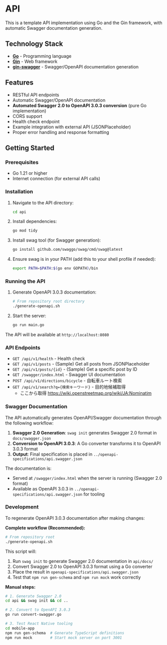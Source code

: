# API

This is a template API implementation using Go and the Gin framework, with automatic Swagger documentation generation.

## Technology Stack

- **[Go](https://go.dev/)** - Programming language
- **[Gin](https://gin-gonic.com/)** - Web framework
- **[gin-swagger](https://github.com/swaggo/gin-swagger)** - Swagger/OpenAPI documentation generation

## Features

- RESTful API endpoints
- Automatic Swagger/OpenAPI documentation
- **Automated Swagger 2.0 to OpenAPI 3.0.3 conversion** (pure Go implementation)
- CORS support
- Health check endpoint
- Example integration with external API (JSONPlaceholder)
- Proper error handling and response formatting

## Getting Started

### Prerequisites

- Go 1.21 or higher
- Internet connection (for external API calls)

### Installation

1. Navigate to the API directory:
   ```bash
   cd api
   ```

2. Install dependencies:
   ```bash
   go mod tidy
   ```

3. Install swag tool (for Swagger generation):
   ```bash
   go install github.com/swaggo/swag/cmd/swag@latest
   ```

4. Ensure swag is in your PATH (add this to your shell profile if needed):
   ```bash
   export PATH=$PATH:$(go env GOPATH)/bin
   ```

### Running the API

1. Generate OpenAPI 3.0.3 documentation:
   ```bash
   # From repository root directory
   ./generate-openapi.sh
   ```

2. Start the server:
   ```bash
   go run main.go
   ```

The API will be available at `http://localhost:8080`

### API Endpoints

- `GET /api/v1/health` - Health check
- `GET /api/v1/posts` - (Sample) Get all posts from JSONPlaceholder
- `GET /api/v1/posts/{id}` - (Sample) Get a specific post by ID
- `GET /swagger/index.html` - Swagger UI documentation
- `POST /api/v1/directions/bicycle` - 自転車ルート検索
- `GET /api/v1/search?q={検索キーワード}` - 目的地候補取得
  - ここから取得 https://wiki.openstreetmap.org/wiki/JA:Nominatim

### Swagger Documentation

The API automatically generates OpenAPI/Swagger documentation through the following workflow:

1. **Swagger 2.0 Generation**: `swag init` generates Swagger 2.0 format in `docs/swagger.json`
2. **Conversion to OpenAPI 3.0.3**: A Go converter transforms it to OpenAPI 3.0.3 format
3. **Output**: Final specification is placed in `../openapi-specifications/api.swagger.json`

The documentation is:

- Served at `/swagger/index.html` when the server is running (Swagger 2.0 format)
- Available as OpenAPI 3.0.3 in `../openapi-specifications/api.swagger.json` for tooling

### Development

To regenerate OpenAPI 3.0.3 documentation after making changes:

**Complete workflow (Recommended):**

```bash
# From repository root
./generate-openapi.sh
```

This script will:

1. Run `swag init` to generate Swagger 2.0 documentation in `api/docs/`
2. Convert Swagger 2.0 to OpenAPI 3.0.3 format using a Go converter
3. Place the result in `openapi-specifications/api.swagger.json`
4. Test that `npm run gen-schema` and `npm run mock` work correctly

**Manual steps:**

```bash
# 1. Generate Swagger 2.0
cd api && swag init && cd ..

# 2. Convert to OpenAPI 3.0.3
go run convert-swagger.go

# 3. Test React Native tooling
cd mobile-app
npm run gen-schema  # Generate TypeScript definitions
npm run mock        # Start mock server on port 3001
```
